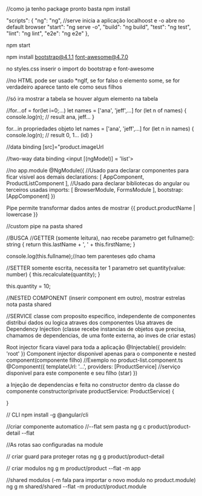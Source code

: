 //como ja tenho package pronto basta
npm install

"scripts": {
    "ng": "ng",
    //serve inicia a aplicação localhoost e -o abre no default browser
    "start": "ng serve -o",
    "build": "ng build",
    "test": "ng test",
    "lint": "ng lint",
    "e2e": "ng e2e"
  },

npm start

npm install bootstrap@4.1.1 font-awesome@4.7.0

no styles.css inserir o import do bootstrap e font-awesome


//no HTML pode ser usado *ngIf, se for falso o elemento some, se for verdadeiro aparece tanto ele como seus filhos
<table class='table' *ngIf = 'products && products.lenght'>
//só ira mostrar a tabela se houver algum elemento na tabela

//for...of = for(let i=0;...)
let names = ['ana', 'jeff',...]
for (let n of names) {
  console.log(n); // result ana, jeff...
}

for...in propriedades objeto
let names = ['ana', 'jeff',...]
for (let n in names) {
  console.log(n); // result 0, 1... (id)
}

//data binding
[src]="product.imageUrl

//two-way data binding
<input [(ngModel)] = 'list'>

//no app.module
@NgModule({
  //Usado para declarar componentes para ficar visivel aos demais
  declarations: [
    AppComponent,
    ProductListComponent
  ],
  //Usado para declarar bibliotecas do angular ou terceiros usadas
  imports: [
    BrowserModule,
    FormsModule
  ],
  bootstrap: [AppComponent]
})

Pipe permite transformar dados antes de mostrar
{{ product.productName | lowercase }}

//custom pipe na pasta shared


//BUSCA
//GETTER (somente leitura), nao recebe parametro
get fullname(): string {
  return this.lastName + ', ' + this.firstName;
}

console.log(this.fullname);//nao tem parenteses qdo chama

//SETTER somente escrita, necessita ter 1 parametro
set quantity(value: number) {
  this.recalculate(quantity);
}

this.quantity = 10;

//NESTED COMPONENT (inserir component em outro), mostrar estrelas nota
pasta shared

//SERVICE classe com proposito especifico, independente de componentes
distribui dados ou logica atraves dos componentes
Usa atraves de Dependency Injection (classe recebe instancias de objetos
que precisa, chamamos de dependencias, de uma fonte externa, ao inves de criar estas)

Root injector ficara viavel para toda a aplicação
@Injectable({
  provideIn: 'root'
})
Component injector disponivel apenas para o componente e nested component(componente filho)
//Exemplo no product-list.component.ts
@Component({
  templateUrl: '...',
  providers: [ProductService] //serviço disponivel para este componente e seu filho (star)
})

a Injeção de dependencias e feita no constructor dentro da classe do componente
constructor(private productService: ProductService) {

  }

//
CLI
npm install -g @angular/cli

//criar componente automatico
//--flat sem pasta
ng g c product/product-detail --flat

//As rotas sao configuradas na module

// criar guard para proteger rotas
ng g g product/product-detail

// criar modulos
ng g m product/product --flat -m app

//shared modulos  (-m fala para importar o novo modulo no product.module)
ng g m shared/shared --flat -m product/product.module

